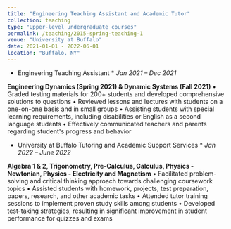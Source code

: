 ```yaml
---
title: "Engineering Teaching Assistant and Academic Tutor"
collection: teaching
type: "Upper-level undergraduate courses"
permalink: /teaching/2015-spring-teaching-1
venue: "University at Buffalo"
date: 2021-01-01 - 2022-06-01
location: "Buffalo, NY"
---
```


* Engineering Teaching Assistant *
*Jan 2021 – Dec 2021*

**Engineering Dynamics (Spring 2021) & Dynamic Systems (Fall 2021)** 
• Graded testing materials for 200+ students and developed comprehensive solutions to questions
• Reviewed lessons and lectures with students on a one-on-one basis and in small groups
• Assisting students with special learning requirements, including disabilities or English as a second language students
• Effectively communicated teachers and parents regarding student's progress and behavior


* University at Buffalo Tutoring and Academic Support Services *
*Jan 2022 – June 2022*

**Algebra 1 & 2, Trigonometry, Pre-Calculus, Calculus, Physics - Newtonian, Physics - Electricity and Magnetism**
• Facilitated problem-solving and critical thinking approach towards challenging coursework topics
• Assisted students with homework, projects, test preparation, papers, research, and other academic tasks
• Attended tutor training sessions to implement proven study skills among students
• Developed test-taking strategies, resulting in significant improvement in student performance for quizzes and exams
